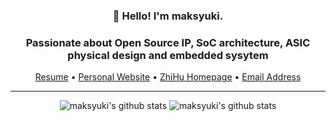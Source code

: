 <h3 align="center">👋 Hello! I'm maksyuki.</h3>
<h3 align="center">Passionate about Open Source IP, SoC architecture, ASIC physical design and embedded sysytem </h3>
<p align="center">
    <a href="https://github.com/maksyuki/cv/blob/feat-cv/resume.pdf" target="_blank">Resume</a> •
    <a href="http://maksyuki.com" target="_blank">Personal Website</a> •
    <a href="https://www.zhihu.com/people/maksyuki" target="_blank">ZhiHu Homepage</a> •
    <a href="mailto:maksyuki@126.com">Email Address</a> 
</p>

---
<div align=center>
    
![maksyuki's github stats](https://github-readme-stats.vercel.app/api?username=maksyuki&theme=gruvbox&hide_border=true&show_icons=true&count_private=true&card_width=400)
![maksyuki's github stats](https://github-readme-stats.vercel.app/api/top-langs/?username=maksyuki&theme=gruvbox&layout=compact&hide_border=true&card_width=400)
</div>
<!-- [![Top Langs](https://github-readme-stats.vercel.app/api/top-langs/?username=maksyuki&layout=compact&text_color=daf7dc&bg_color=151515&hide=css,html,php)](https://github.com/anuraghazra/github-readme-stats) -->

<p align = "center">
<!--     <img src="https://github-readme-stats-sigma-five.vercel.app/api?username=maksyuki&theme=gruvbox&hide_border=true&show_icons=true&count_private=true" width=300> -->
<!--     https://github-readme-stats.vercel.app/api?username=apoorvtyagi&show_icons=true&title_color=ffc857&icon_color=8ac926&text_color=daf7dc&bg_color=151515&hide=issues&count_private=true&include_all_commits=true -->
<!--     https://github-readme-stats.vercel.app/api/top-langs/?username=apoorvtyagi&layout=compact&text_color=daf7dc&bg_color=151515&hide=css,html,php -->
<!--     <img width="400" src="https://github-readme-stats.vercel.app/api/top-langs/?username=maksyuki&layout=compact&hide_title=1&card_width=450" alt="Top language used in my repos" /> -->
<!--     <img src="https://github-readme-streak-stats.herokuapp.com?user=maksyuki&theme=gruvbox&hide_border=true" width=400> -->
</p>
